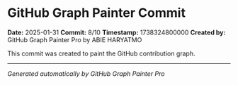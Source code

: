 # GitHub Graph Painter Commit

**Date:** 2025-01-31
**Commit:** 8/10
**Timestamp:** 1738324800000
**Created by:** GitHub Graph Painter Pro by ABIE HARYATMO

This commit was created to paint the GitHub contribution graph.

---
*Generated automatically by GitHub Graph Painter Pro*
